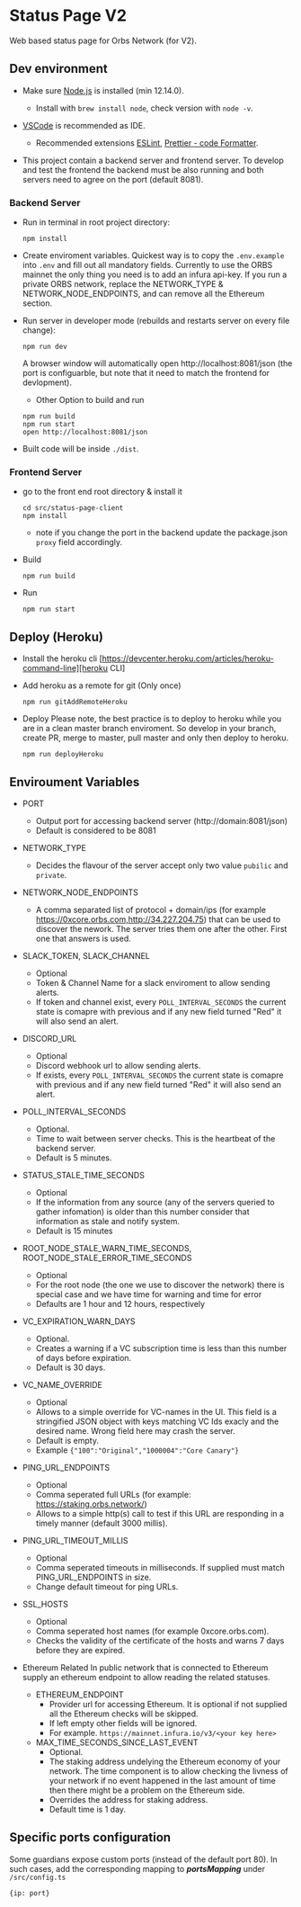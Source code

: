 # Status Page V2

Web based status page for Orbs Network (for V2). 

## Dev environment

* Make sure [Node.js](https://nodejs.org/) is installed (min 12.14.0).

  * Install with `brew install node`, check version with `node -v`.

* [VSCode](https://code.visualstudio.com/) is recommended as IDE.

  * Recommended extensions [ESLint](https://marketplace.visualstudio.com/items?itemName=dbaeumer.vscode-eslint), [Prettier - code Formatter](https://marketplace.visualstudio.com/items?itemName=esbenp.prettier-vscode).

* This project contain a backend server and frontend server. To develop and test the frontend the backend must be also running and both servers need to agree on the port (default 8081).

### Backend Server

* Run in terminal in root project directory:

  ```
  npm install
  ```

* Create enviroment variables.
Quickest way is to copy the `.env.example` into `.env` and fill out all mandatory fields. Currently to use the ORBS mainnet the only thing you need is to add an infura api-key. If you run a private ORBS network, replace the NETWORK_TYPE & NETWORK_NODE_ENDPOINTS, and can remove all the Ethereum section.

* Run server in developer mode (rebuilds and restarts server on every file change):

  ```
  npm run dev
  ```
  A browser window will automatically open http://localhost:8081/json (the port is configuarble, but note that it need to match the frontend for devlopment).

  * Other Option to build and run
  ```
  npm run build
  npm run start
  open http://localhost:8081/json
  ```

* Built code will be inside `./dist`.


### Frontend Server

* go to the front end root directory & install it

  ```
  cd src/status-page-client
  npm install
  ```
  * note if you change the port in the backend update the package.json `proxy` field accordingly.

* Build

  ```
  npm run build
  ```

* Run
  ```
  npm run start
  ```
  
## Deploy (Heroku)

* Install the heroku cli [https://devcenter.heroku.com/articles/heroku-command-line][heroku CLI]


* Add heroku as a remote for git (Only once)
  ```
  npm run gitAddRemoteHeroku
  ```
  
* Deploy
  Please note, the best practice is to deploy to heroku while you are in a clean master branch enviroment. So develop in your branch, create PR, merge to master, pull master and only then deploy to heroku.
  ```
  npm run deployHeroku
  ```

## Enviroument Variables

  * PORT 
    * Output port for accessing backend server (http://domain:8081/json) 
    * Default is considered to be 8081
    
  * NETWORK_TYPE
    * Decides the flavour of the server accept only two value `pubilic` and `private`.
  
  * NETWORK_NODE_ENDPOINTS
    * A comma separated list of protocol + domain/ips (for example https://0xcore.orbs.com,http://34.227.204.75) that can be used to discover the nework. The server tries them one after the other. First one that answers is used.
  
  * SLACK_TOKEN, SLACK_CHANNEL
    * Optional
    * Token & Channel Name for a slack enviroment to allow sending alerts.
    * If token and channel exist, every `POLL_INTERVAL_SECONDS` the current state is comapre with previous and if any new field turned "Red" it will also send an alert.

  * DISCORD_URL
    * Optional
    * Discord webhook url to allow sending alerts.
    * If exists, every `POLL_INTERVAL_SECONDS` the current state is comapre with previous and if any new field turned "Red" it will also send an alert.

  * POLL_INTERVAL_SECONDS
    * Optional.
    * Time to wait between server checks. This is the heartbeat of the backend server.
    * Default is 5 minutes.
  
  * STATUS_STALE_TIME_SECONDS
    * Optional
    * If the information from any source (any of the servers queried to gather infomation) is older than this number consider that information as stale and notify system.
    * Default is 15 minutes
  
  * ROOT_NODE_STALE_WARN_TIME_SECONDS, ROOT_NODE_STALE_ERROR_TIME_SECONDS
    * Optional
    * For the root node (the one we use to discover the network) there is special case and we have time for warning and time for error
    * Defaults are 1 hour and 12 hours, respectively
  
  * VC_EXPIRATION_WARN_DAYS
    * Optional.
    * Creates a warning if a VC subscription time is less than this number of days before expiration.
    * Default is 30 days.
  
  * VC_NAME_OVERRIDE
    * Optional
    * Allows to a simple override for VC-names in the UI. This field is a stringified JSON object with keys matching VC Ids exacly and the desired name. Wrong field here may crash the server.
    * Default is empty.
    * Example `{"100":"Original","1000004":"Core Canary"}`

  * PING_URL_ENDPOINTS
    * Optional
    * Comma seperated full URLs (for example: https://staking.orbs.network/)
    * Allows to a simple http(s) call to test if this URL are responding in a timely manner (default 3000 millis).

  * PING_URL_TIMEOUT_MILLIS
    * Optional
    * Comma seperated timeouts in milliseconds. If supplied must match PING_URL_ENDPOINTS in size.
    * Change default timeout for ping URLs.

  * SSL_HOSTS
    * Optional
    * Comma seperated host names (for example 0xcore.orbs.com).
    * Checks the validity of the certificate of the hosts and warns 7 days before they are expired.

  * Ethereum Related
    In public network that is connected to Ethereum supply an ethereum endpoint to allow reading the related statuses.
    * ETHEREUM_ENDPOINT
      * Provider url for accessing Ethereum. It is optional if not supplied all the Ethereum checks will be skipped.
      * If left empty other fields will be ignored.
      * For example. `https://mainnet.infura.io/v3/<your key here>`
    * MAX_TIME_SECONDS_SINCE_LAST_EVENT
      * Optional.
      * The staking address undelying the Ethereum economy of your network. The time component is to allow checking the livness of your network if no event happened in the last amount of time then there might be a problem on the Ethereum side.
      * Overrides the address for staking address.
      * Default time is 1 day.  

## Specific ports configuration
Some guardians expose custom ports (instead of the default port 80).
In such cases, add the corresponding mapping to **_portsMapping_** under `/src/config.ts`
```
{ip: port}
```

[heroku CLI]: https://devcenter.heroku.com/articles/heroku-command-line
